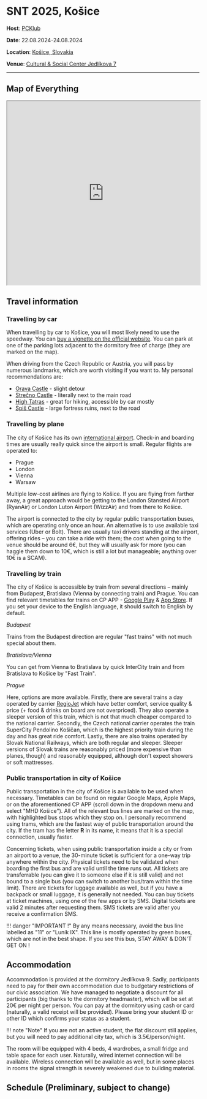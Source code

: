 # SNT 2025, Košice

**Host**: [PCKlub](https://pcklub.sk/)

**Date**: 22.08.2024-24.08.2024

**Location**: [Košice, Slovakia](https://maps.app.goo.gl/DzgL8GCuKCccFcX47)

**Venue**: [Cultural & Social Center Jedlíkova 7](https://maps.app.goo.gl/5gyNgTHsmN7fheab9)

------------------------------------------------------------------------

## Map of Everything

<iframe src="https://www.google.com/maps/d/u/1/embed?mid=13phgksWZd3I-MpJkVYDJ_u4piRx27uw&ehbc=2E312F&noprof=1" width=100% height="480"></iframe>

## Travel information

### Travelling by car

When travelling by car to Košice, you will most likely need to use the speedway. You can [buy a vignette on the official website](https://eznamka.sk/en). You can park at one of the parking lots adjacent to the dormitory free of charge (they are marked on the map).

When driving from the Czech Republic or Austria, you will pass by numerous landmarks, which are worth visiting if you want to. My personal recommendations are:

 - [Orava Castle](https://maps.app.goo.gl/15pxJ47h6rC1Ewqp7) - slight detour
 - [Strečno Castle](https://maps.app.goo.gl/mqmUrqWqLvFCq1yy8) - literally next to the main road
 - [High Tatras](https://maps.app.goo.gl/t4Bm4GW79ow354cK9) - great for hiking, accessible by car mostly
 - [Spiš Castle](https://maps.app.goo.gl/xpjg7zL69RuHa4rz9) - large fortress ruins, next to the road

### Travelling by plane

The city of Košice has its own [international airport](https://www.airportkosice.sk/en). Check-in and boarding times are usually really quick since the airport is small. Regular flights are operated to:

 - Prague
 - London
 - Vienna
 - Warsaw

Multiple low-cost airlines are flying to Košice. If you are flying from farther away, a great approach would be getting to the London Stansted Airport (RyanAir) or London Luton Airport (WizzAir) and from there to Košice.

The airport is connected to the city by regular public transportation buses, which are operating only once an hour. An alternative is to use available taxi services (Uber or Bolt). There are usually taxi drivers standing at the airport, offering rides – you can take a ride with them; the cost when going to the venue should be around 6€, but they will usually ask for more (you can haggle them down to 10€, which is still a lot but manageable; anything over 10€ is a SCAM).

### Travelling by train

The city of Košice is accessible by train from several directions – mainly from Budapest, Bratislava (Vienna by connecting train) and Prague. You can find relevant timetables for trains on CP APP - [Google Play](https://play.google.com/store/apps/details?id=cz.chaps.cpsk&pcampaignid=web_share) & [App Store](https://apps.apple.com/us/app/cestovn%C3%A9-poriadky-cp/id1054934213). If you set your device to the English language, it should switch to English by default.

*Budapest*

Trains from the Budapest direction are regular "fast trains" with not much special about them.

*Bratislava/Vienna*

You can get from Vienna to Bratislava by quick InterCity train and from Bratislava to Košice by "Fast Train".

*Prague*

Here, options are more available. Firstly, there are several trains a day operated by carrier [RegioJet](https://regiojet.com/) which have better comfort, service quality & price (+ food & drinks on board are not overpriced). They also operate a sleeper version of this train, which is not that much cheaper compared to the national carrier. Secondly, the Czech national carrier operates the train SuperCity Pendolino Košičan, which is the highest priority train during the day and has great ride comfort. Lastly, there are also trains operated by Slovak National Railways, which are both regular and sleeper. Sleeper versions of Slovak trains are reasonably priced (more expensive than planes, though) and reasonably equipped, although don't expect showers or soft mattresses.

### Public transportation in city of Košice

Public transportation in the city of Košice is available to be used when necessary. Timetables can be found on regular Google Maps, Apple Maps, or on the aforementioned CP APP (scroll down in the dropdown menu and select "MHD Košice"). All of the relevant bus lines are marked on the map, with highlighted bus stops which they stop on. I personally recommend using trams, which are the fastest way of public transportation around the city. If the tram has the letter **R** in its name, it means that it is a special connection, usually faster.

Concerning tickets, when using public transportation inside a city or from an airport to a venue, the 30-minute ticket is sufficient for a one-way trip anywhere within the city. Physical tickets need to be validated when boarding the first bus and are valid until the time runs out. All tickets are transferrable (you can give it to someone else if it is still valid) and not bound to a single bus (you can switch to another bus/tram within the time limit). There are tickets for luggage available as well, but if you have a backpack or small luggage, it is generally not needed. You can buy tickets at ticket machines, using one of the few apps or by SMS. Digital tickets are valid 2 minutes after requesting them. SMS tickets are valid after you receive a confirmation SMS.

!!! danger "IMPORTANT !"
    By any means necessary, avoid the bus line labelled as "11" or "Luník IX". This line is mostly operated by green buses, which are not in the best shape. If you see this bus, STAY AWAY & DON'T GET ON !

## Accommodation

Accommodation is provided at the dormitory Jedlíkova 9. Sadly, participants need to pay for their own accommodation due to budgetary restrictions of our civic association. We have managed to negotiate a discount for all participants (big thanks to the dormitory headmaster), which will be set at 20€ per night per person. You can pay at the dormitory using cash or card (naturally, a valid receipt will be provided). Please bring your student ID or other ID which confirms your status as a student. 

!!! note "Note"
    If you are not an active student, the flat discount still applies, but you will need to pay additional city tax, which is 3.5€/person/night.

The room will be equipped with 4 beds, 4 wardrobes, a small fridge and table space for each user. Naturally, wired internet connection will be available. Wireless connection will be available as well, but in some places in rooms the signal strength is severely weakened due to building material.

## Schedule (Preliminary, subject to change)

